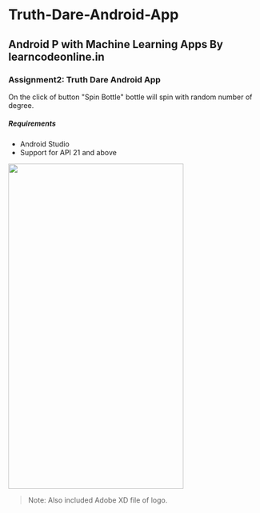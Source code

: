 # Truth-Dare-Android-App
## Android P with Machine Learning Apps By learncodeonline.in
### Assignment2: Truth Dare Android App

On the click of button "Spin Bottle" bottle will spin with random number of degree.

##### Requirements
- Android Studio
- Support for API 21 and above 

<img src="TruthDareGif.gif" width="350" height="650" />

>Note: Also included Adobe XD file of logo.
